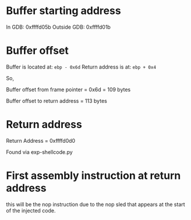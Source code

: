 # Buffer starting address

In GDB: 0xffffd05b 
Outside GDB: 0xffffd01b

# Buffer offset

Buffer is located at: `ebp - 0x6d`
Return address is at: `ebp + 0x4`

So,

Buffer offset from frame pointer = 0x6d = 109 bytes

Buffer offset to return address = 113 bytes

# Return address

Return Address = 0xffffd0d0

Found via exp-shellcode.py

# First assembly instruction at return address

this will be the nop instruction due to the nop sled that appears at the start of the injected code.

